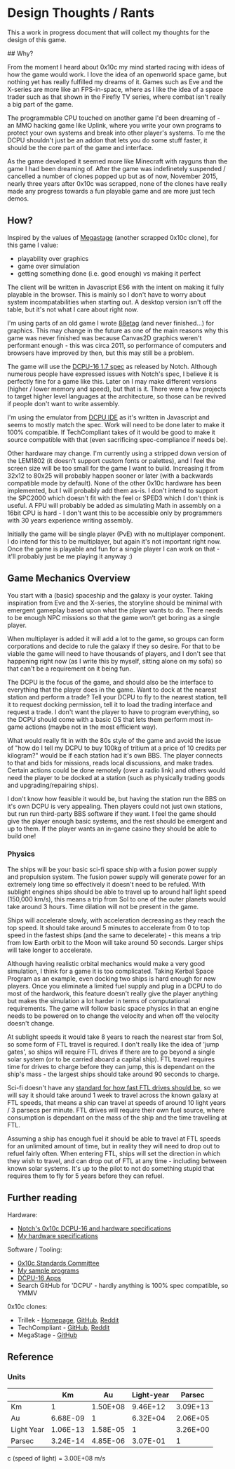 # Design Thoughts / Rants

This a work in progress document that will collect my thoughts for the design
of this game.

## Why?

From the moment I heard about 0x10c my mind started racing with ideas of how
the game would work. I love the idea of an openworld space game, but nothing
yet has really fulfilled my dreams of it. Games such as Eve and the X-series
are more like an FPS-in-space, where as I like the idea of a space trader such
as that shown in the Firefly TV series, where combat isn't really a big part of
the game.

The programmable CPU touched on another game I'd been dreaming of - an MMO
hacking game like Uplink, where you write your own programs to protect your own
systems and break into other player's systems. To me the DCPU shouldn't just
be an addon that lets you do some stuff faster, it should be the core part of
the game and interface.

As the game developed it seemed more like Minecraft with rayguns than the game
I had been dreaming of. After the game was indefinetely suspended / cancelled a
number of clones popped up but as of now, November 2015, nearly three years
after 0x10c was scrapped, none of the clones have really made any progress
towards a fun playable game and are more just tech demos.

## How?

Inspired by the values of [Megastage](https://github.com/orlof/megastage)
(another scrapped 0x10c clone), for this game I value:

* playability over graphics
* game over simulation
* getting something done (i.e. good enough) vs making it perfect

The client will be written in Javascript ES6 with the intent on making it fully
playable in the browser. This is mainly so I don't have to worry about system
incompatabilities when starting out. A desktop version isn't off the table, but
it's not what I care about right now.

I'm using parts of an old game I wrote [88etag](https://github.com/lucaspiller/88etag)
(and never finished...) for graphics. This may change in the future as one of
the main reasons why this game was never finished was because Canvas2D graphics
weren't performant enough - this was circa 2011, so performance of computers
and browsers have improved by then, but this may still be a problem.

The game will use the [DCPU-16 1.7 spec](https://github.com/lucaspiller/dcpu-specifications/blob/master/dcpu16.txt)
as released by Notch. Although numerous people have expressed issues with
Notch's spec, I believe it is perfectly fine for a game like this. Later on I
may make different versions (higher / lower memory and speed), but that is it.
There were a few projects to target higher level languages at the architecture,
so those can be revived if people don't want to write assembly.

I'm using the emulator from [DCPU IDE](http://www.dcpu-ide.com/) as it's
written in Javascript and seems to mostly match the spec. Work will need to be
done later to make it 100% compatible. If TechCompliant takes of it would be
good to make it source compatible with that (even sacrificing spec-compliance
if needs be).

Other hardware may change. I'm currently using a stripped down version of the
LEM1802 (it doesn't support custom fonts or palettes), and I feel the screen
size will be too small for the game I want to build. Increasing it from 32x12
to 80x25 will probably happen sooner or later (with a backwards compatible mode
by default). None of the other 0x10c hardware has been implemented, but I will
probably add them as-is. I don't intend to support the SPC2000 which doesn't
fit with the feel or SPED3 which I don't think is useful. A FPU will probably
be added as simulating Math in assembly on a 16bit CPU is hard - I don't want
this to be accessible only by programmers with 30 years experience writing
assembly.

Initially the game will be single player (PvE) with no multiplayer component. I
do intend for this to be multiplayer, but again it's not important right now.
Once the game is playable and fun for a single player I can work on that -
it'll probably just be me playing it anyway :)

## Game Mechanics Overview

You start with a (basic) spaceship and the galaxy is your oyster. Taking
inspiration from Eve and the X-series, the storyline should be minimal with
emergent gameplay based upon what the player wants to do. There needs to be
enough NPC missions so that the game won't get boring as a single player.

When multiplayer is added it will add a lot to the game, so groups can form
corporations and decide to rule the galaxy if they so desire. For that to be
viable the game will need to have thousands of players, and I don't see that
happening right now (as I write this by myself, sitting alone on my sofa) so
that can't be a requirement on it being fun.

The DCPU is the focus of the game, and should also be the interface to
everything that the player does in the game. Want to dock at the nearest
station and perform a trade? Tell your DCPU to fly to the nearest station, tell
it to request docking permission, tell it to load the trading interface and
request a trade. I don't want the player to have to program everything, so the
DCPU should come with a basic OS that lets them perform most in-game actions
(maybe not in the most efficient way).

What would really fit in with the 80s style of the game and avoid the issue of
"how do I tell my DCPU to buy 100kg of tritium at a price of 10 credits per
kilogram?" would be if each station had it's own BBS. The player connects to
that and bids for missions, reads local discussions, and make trades. Certain
actions could be done remotely (over a radio link) and others would need the
player to be docked at a station (such as physically trading goods and
upgrading/repairing ships).

I don't know how feasible it would be, but having the station run the BBS on
it's own DCPU is very appealing. Then players could not just own stations, but
run run third-party BBS software if they want. I feel the game should give the
player enough basic systems, and the rest should be emergent and up to them. If
the player wants an in-game casino they should be able to build one!

### Physics

The ships will be your basic sci-fi space ship with a fusion power supply and
propulsion system. The fusion power supply will generate power for an extremely
long time so effectively it doesn't need to be refuled. With sublight engines
ships should be able to travel up to around half light speed (150,000 km/s),
this means a trip from Sol to one of the outer planets would take around 3
hours. Time dilation will not be present in the game.

Ships will accelerate slowly, with acceleration decreasing as they
reach the top speed. It should take around 5 minutes to accelerate from 0 to
top speed in the fastest ships (and the same to decelerate) - this means a trip
from low Earth orbit to the Moon will take around 50 seconds. Larger ships will
take longer to accelerate.

Although having realistic orbital mechanics would make a very good simulation,
I think for a game it is too complicated. Taking Kerbal Space Program as an
example, even docking two ships is hard enough for new players. Once you
eliminate a limited fuel supply and plug in a DCPU to do most of the hardwork,
this feature doesn't really give the player anything but makes the simulation a
lot harder in terms of computational requirements. The game will follow basic
space physics in that an engine needs to be powered on to change the velocity
and when off the velocity doesn't change.

At sublight speeds it would take 8 years to reach the nearest star from Sol, so
some form of FTL travel is required. I don't really like the idea of 'jump
gates', so ships will require FTL drives if there are to go beyond a single
solar system (or to be carried aboard a capital ship). FTL travel requires time
for drives to charge before they can jump, this is dependant on the ship's
mass - the largest ships should take around 90 seconds to charge.

Sci-fi doesn't have any [standard for how fast FTL drives should
be](http://scifi.stackexchange.com/questions/8457/which-scifi-universe-has-the-fastest-space-ships-hyperspace-technology),
so we will say it should take around 1 week to travel across the known galaxy
at FTL speeds, that means a ship can travel at speeds of around 10 light years
/ 3 parsecs per minute. FTL drives will require their own fuel source, where
consumption is dependant on the mass of the ship and the time travelling at
FTL.

Assuming a ship has enough fuel it should be able to travel at FTL speeds for
an unlimited amount of time, but in reality they will need to drop out to
refuel fairly often. When entering FTL, ships will set the direction in which
they wish to travel, and can drop out of FTL at any time - including between
known solar systems. It's up to the pilot to not do something stupid that
requires them to fly for 5 years before they can refuel.

## Further reading

Hardware:

* [Notch's 0x10c DCPU-16 and hardware specifications](https://github.com/lucaspiller/dcpu-specifications/)
* [My hardware specifications](https://github.com/lucaspiller/ship-game/tree/master/docs/hardware)

Software / Tooling:

* [0x10c Standards Committee](https://github.com/0x10cStandardsCommittee/0x10c-Standards)
* [My sample programs](https://github.com/lucaspiller/ship-game/tree/master/programs)
* [DCPU-16 Apps](http://www.dcpu16apps.com/)
* Search GitHub for 'DCPU' - hardly anything is 100% spec compatible, so
  YMMV

0x10c clones:

* Trillek - [Homepage](http://trillek.org/), [GitHub](https://github.com/trillek-team), [Reddit](https://www.reddit.com/r/trillek/)
* TechCompliant - [GitHub](https://github.com/paultech), [Reddit](https://www.reddit.com/r/techcompliant/)
* MegaStage - [GitHub](https://github.com/orlof/megastage)

## Reference

### Units

|            | Km       | Au       | Light-year | Parsec   |
|------------|----------|----------|------------|----------|
| Km         | 1        | 1.50E+08 | 9.46E+12   | 3.09E+13 |
| Au         | 6.68E-09 | 1        | 6.32E+04   | 2.06E+05 |
| Light Year | 1.06E-13 | 1.58E-05 | 1          | 3.26E+00 |
| Parsec     | 3.24E-14 | 4.85E-06 | 3.07E-01   | 1        |

c (speed of light) = 3.00E+08 m/s
